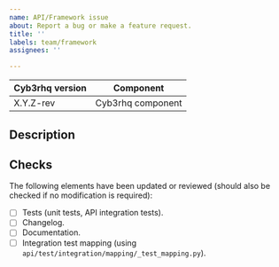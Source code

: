 ```yaml
---
name: API/Framework issue
about: Report a bug or make a feature request.
title: ''
labels: team/framework
assignees: ''

---
```


|Cyb3rhq version|Component|
|---|---|
| X.Y.Z-rev | Cyb3rhq component |

## Description
<!--
Whenever possible, issues should be created for bug reporting and feature requests.
For questions related to the user experience, please refer:
- Cyb3rhq mailing list: https://groups.google.com/forum/#!forum/cyb3rhq
- Join Cyb3rhq on Slack: https://wazuh.com/community/join-us-on-slack
-->

## Checks
<!-- Do not modify, this will be ticked during development -->
The following elements have been updated or reviewed (should also be checked if no modification is required):
- [ ] Tests (unit tests, API integration tests).
- [ ] Changelog.
- [ ] Documentation.
- [ ] Integration test mapping (using `api/test/integration/mapping/_test_mapping.py`).

